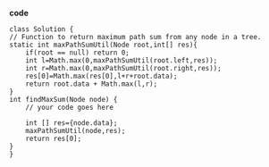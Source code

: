 

**code**


    class Solution {
    // Function to return maximum path sum from any node in a tree.
    static int maxPathSumUtil(Node root,int[] res){
        if(root == null) return 0;
        int l=Math.max(0,maxPathSumUtil(root.left,res));
        int r=Math.max(0,maxPathSumUtil(root.right,res));
        res[0]=Math.max(res[0],l+r+root.data);
        return root.data + Math.max(l,r);
    }
    int findMaxSum(Node node) {
        // your code goes here
        
        int [] res={node.data};
        maxPathSumUtil(node,res);
        return res[0];
    }
    }
